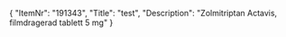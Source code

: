 {
  "ItemNr": "191343",
  "Title": "test",
  "Description": "Zolmitriptan Actavis, filmdragerad tablett 5 mg"
}